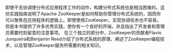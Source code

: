 即使不去协调使分布式应用程序工作的动作，构建分布式系统也是相当困难的。这份实践指南说明了Apache ZooKeeper是如何帮助你管理分布式系统的，因而你可以聚焦在应用程序的逻辑上。即使使用ZooKeeper，实现协调任务也不容易。但是本书提供了许多优秀实践，使你有一个良好的开端，并且指出了开发者和管理员需要时刻留意的注意事项。
在三个独立的部分中，ZooKeeper的贡献者Flavio Junqueira和Benjamin Reed介绍了分布式系统的原理，阐述了ZooKeeper编程技术，以及管理ZooKeeper服务所需要的相关知识。